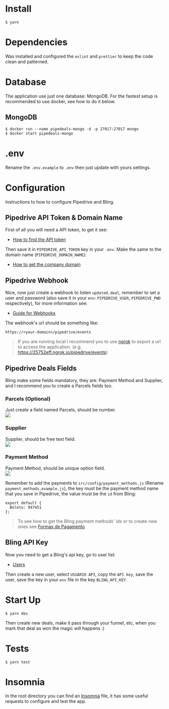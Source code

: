 # Install
```
$ yarn
```

# Dependencies
Was installed and configured the `eslint` and `prettier` to keep the code clean and patterned.

# Database
The application use just one database: MongoDB. For the fastest setup is recommended to use docker, see how to do it below.

## MongoDB
```
$ docker run --name pipedeals-mongo -d -p 27017:27017 mongo
$ docker start pipedeals-mongo
```

# .env
Rename the `.env.example` to `.env` then just update with yours settings.

# Configuration
Instructions to how to configure Pipedrive and Bling.

## Pipedrive API Token & Domain Name
First of all you will need a API token, to get it see:
*  [How to find the API token](https://pipedrive.readme.io/docs/how-to-find-the-api-token)

Then save it in `PIPEDRIVE_API_TOKEN` key in your `.env`. Make the same to the domain name (`PIPEDRIVE_DOMAIN_NAME`):
* [How to get the company domain](https://pipedrive.readme.io/docs/how-to-get-the-company-domain)

## Pipedrive Webhook
Nice, now just create a webhook to listen `updated.deal`, remember to set a user and password (also save it in your `env`: `PIPEDRIVE_USER`, `PIPEDRIVE_PWD` respectively), for more information see:
* [Guide for Webhooks](https://pipedrive.readme.io/docs/guide-for-webhooks)

The webhook's url should be something like:
```
https://<your-domain>/pipedrive/events
```
> If you are running local I recommend you to use [ngrok](https://ngrok.com) to export a url to access the application. (e.g. https://25752eff.ngrok.io/pipedrive/events)

## Pipedrive Deals Fields
Bling make some fields mandatory, they are: Payment Method and Supplier, and I recommend you to create a Parcels fields too.

### Parcels (Optional)
Just create a field named Parcels, should be number.<br>
<img src="https://raw.githubusercontent.com/DiegoVictor/pipedeals/master/screenshots/parcels.PNG"><br>

### Supplier
Supplier, should be free text field.<br>
<img src="https://raw.githubusercontent.com/DiegoVictor/pipedeals/master/screenshots/supplier.PNG"><br>

### Payment Method
Payment Method, should be unique option field.<br>
<img src="https://raw.githubusercontent.com/DiegoVictor/pipedeals/master/screenshots/payment_method.PNG"><br>

Remember to add the payments to `src/config/payment_methods.js` (Rename `payment_methods.example.js`), the key must be the payment method name that you save in Pipedrive, the value must be the `id` from Bling:
```
export default {
  Boleto: 947451
};
```
> To see how to get the Bling payment methods' ids or to create new ones see [Formas de Pagamento](https://manuais.bling.com.br/manual/?item=formas-de-pagamento)

## Bling API Key
Now you need to get a Bling's api key, go to user list:
* [Users](https://www.bling.com.br/b/usuarios.php#list)

Then create a new user, select `USUÁRIO API`, copy the `API key`, save the user, save the key in your `env` file in the key `BLING_API_KEY`.

# Start Up
```
$ yarn dev
```

Then create new deals, make it pass through your funnel, etc, when you mark that deal as won the magic will happens :)

# Tests
```
$ yarn test
```

# Insomnia
In the root directory you can find an [Insomnia](https://insomnia.rest/) file, it has some useful requests to configure and test the app.
